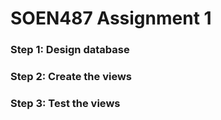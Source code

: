 # SOEN487 Assignment 1

### Step 1: Design database

### Step 2: Create the views

### Step 3: Test the views

